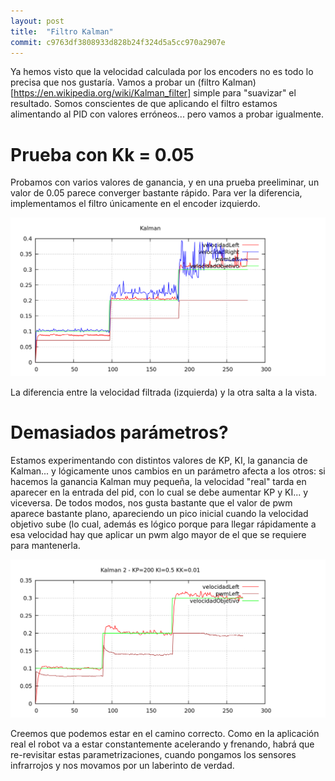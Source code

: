 ```yaml
---
layout: post
title:  "Filtro Kalman"
commit: c9763df3808933d828b24f324d5a5cc970a2907e
---
```


Ya hemos visto que la velocidad calculada por los encoders no es todo lo precisa que nos gustaría. Vamos
a probar un (filtro Kalman)[https://en.wikipedia.org/wiki/Kalman_filter] simple para "suavizar" el resultado.
Somos conscientes de que aplicando el filtro estamos alimentando al PID con valores erróneos... pero vamos
a probar igualmente.

# Prueba con Kk = 0.05

Probamos con varios valores de ganancia, y en una prueba preeliminar, un valor de 0.05 parece converger
bastante rápido. Para ver la diferencia, implementamos el filtro únicamente en el encoder izquierdo.

![KA](../assets/2019-01-18-kalman-1.png)

La diferencia entre la velocidad filtrada (izquierda) y la otra salta a la vista.

# Demasiados parámetros?

Estamos experimentando con distintos valores de KP, KI, la ganancia de Kalman... y lógicamente unos cambios
en un parámetro afecta a los otros: si hacemos la ganancia Kalman muy pequeña, la velocidad "real" tarda en aparecer en la entrada
del pid, con lo cual se debe aumentar KP y KI... y viceversa. De todos modos, nos gusta bastante que el
valor de pwm aparece bastante plano, apareciendo un pico inicial cuando la velocidad objetivo sube (lo cual,
además es lógico porque para llegar rápidamente a esa velocidad hay que aplicar un pwm algo mayor de el que
se requiere para mantenerla.

![KA2](../assets/2019-01-18-kalman-2.png)

Creemos que podemos estar en el camino correcto. Como en la aplicación real el robot va a estar constantemente
acelerando y frenando, habrá que re-revisitar estas parametrizaciones, cuando pongamos los sensores infrarrojos
y nos movamos por un laberinto de verdad.
